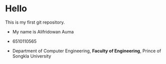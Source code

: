 # Hello

This is my first git repository.

* My name is Alifridowan Auma

* 6510110565

* Department of Computer Engineering, **Faculty of Engineering**, Prince of Songkla University
